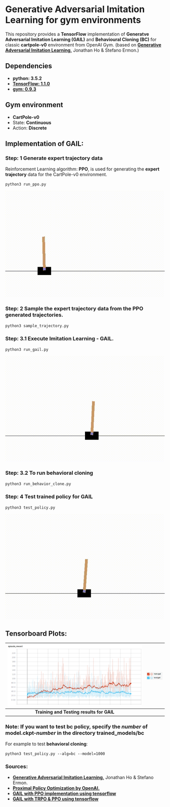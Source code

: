 # Generative Adversarial Imitation Learning for gym environments
This repository provides a **TensorFlow** implementation of **Generatve Adversarial Imitation Learning (GAIL)** and **Behavioural Cloning (BC)** for classic **cartpole-v0** environment from OpenAI Gym. (based on <a href="https://arxiv.org/abs/1606.03476"><b>Generative Adversarial Imitation Learning,</b></a> Jonathan Ho & Stefano Ermon.)

## Dependencies
- <b>python: 3.5.2</b>
- <b><a href="https://www.tensorflow.org/">TensorFlow: 1.1.0 </a></b>
- <b><a href="https://github.com/openai/gym">gym: 0.9.3 </a></b>

## Gym environment
- <b>CartPole-v0</b>  
- State: <b>Continuous</b>
- Action: <b>Discrete</b>

## Implementation of GAIL:

### Step: 1 Generate expert trajectory data  
Reinforcement Learning algorithm: <b>PPO</b>, is used for generating the <b>expert trajectory</b> data for the CartPole-v0 environment.
```
python3 run_ppo.py
```
<p align= "center">
  <img src="gail-ppo-tf-gym/gif/training_ppo.gif/">
</p>

### Step: 2 Sample the expert trajectory data from the PPO generated trajectories.
```
python3 sample_trajectory.py
```
### Step: 3.1 Execute Imitation Learning - GAIL.  
```
python3 run_gail.py  
```
<p align= "center">
  <img src="gail-ppo-tf-gym/gif/training_gail.gif/">
</p>

### Step: 3.2 To run behavioral cloning  
```
python3 run_behavior_clone.py
```
### Step: 4 Test trained policy for GAIL
```
python3 test_policy.py
```
<p align= "center">
  <img src="gail-ppo-tf-gym/gif/test_gail.gif/">
</p>


## Tensorboard Plots:
| <img src="gail-ppo-tf-gym/gif/gail_train_test.png/">  | <img src="gail-ppo-tf-gym/gif/gail_legend.png/" align="left"> |  
| :---: | :---: |  
| <b> Training and Testing results for GAIL </b> |

### Note: If you want to test bc policy, specify the _number_ of model.ckpt-_number_ in the directory trained_models/bc  
For example to test <b>behavioral cloning</b>:  
```
python3 test_policy.py --alg=bc --model=1000
```

### Sources:
- <a href="https://arxiv.org/abs/1606.03476"><b>Generative Adversarial Imitation Learning,</b></a> Jonathan Ho & Stefano Ermon.
- <a href="https://blog.openai.com/openai-baselines-ppo/"><b>Proximal Policy Optimization by OpenAI.</b></a>
- <b><a href="https://github.com/uidilr/gail_ppo_tf">GAIL with PPO implementation using tensorflow</a></b>
- <b><a href="https://github.com/andrewliao11/gail-tf">GAIL with TRPO & PPO using tensorflow</a></b>
